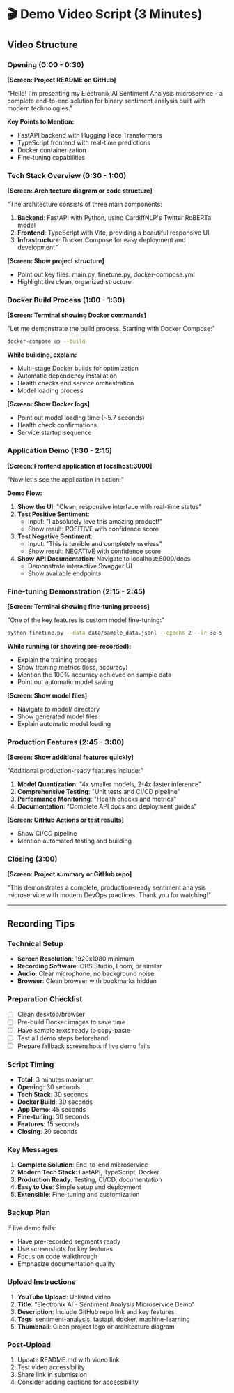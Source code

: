# 🎬 Demo Video Script (3 Minutes)

## Video Structure

### Opening (0:00 - 0:30)
**[Screen: Project README on GitHub]**

"Hello! I'm presenting my Electronix AI Sentiment Analysis microservice - a complete end-to-end solution for binary sentiment analysis built with modern technologies."

**Key Points to Mention:**
- FastAPI backend with Hugging Face Transformers
- TypeScript frontend with real-time predictions
- Docker containerization
- Fine-tuning capabilities

### Tech Stack Overview (0:30 - 1:00)
**[Screen: Architecture diagram or code structure]**

"The architecture consists of three main components:

1. **Backend**: FastAPI with Python, using CardiffNLP's Twitter RoBERTa model
2. **Frontend**: TypeScript with Vite, providing a beautiful responsive UI
3. **Infrastructure**: Docker Compose for easy deployment and development"

**[Screen: Show project structure]**
- Point out key files: main.py, finetune.py, docker-compose.yml
- Highlight the clean, organized structure

### Docker Build Process (1:00 - 1:30)
**[Screen: Terminal showing Docker commands]**

"Let me demonstrate the build process. Starting with Docker Compose:"

```bash
docker-compose up --build
```

**While building, explain:**
- Multi-stage Docker builds for optimization
- Automatic dependency installation
- Health checks and service orchestration
- Model loading process

**[Screen: Show Docker logs]**
- Point out model loading time (~5.7 seconds)
- Health check confirmations
- Service startup sequence

### Application Demo (1:30 - 2:15)
**[Screen: Frontend application at localhost:3000]**

"Now let's see the application in action:"

**Demo Flow:**
1. **Show the UI**: "Clean, responsive interface with real-time status"
2. **Test Positive Sentiment**: 
   - Input: "I absolutely love this amazing product!"
   - Show result: POSITIVE with confidence score
3. **Test Negative Sentiment**:
   - Input: "This is terrible and completely useless"
   - Show result: NEGATIVE with confidence score
4. **Show API Documentation**: Navigate to localhost:8000/docs
   - Demonstrate interactive Swagger UI
   - Show available endpoints

### Fine-tuning Demonstration (2:15 - 2:45)
**[Screen: Terminal showing fine-tuning process]**

"One of the key features is custom model fine-tuning:"

```bash
python finetune.py --data data/sample_data.jsonl --epochs 2 --lr 3e-5
```

**While running (or showing pre-recorded):**
- Explain the training process
- Show training metrics (loss, accuracy)
- Mention the 100% accuracy achieved on sample data
- Point out automatic model saving

**[Screen: Show model files]**
- Navigate to model/ directory
- Show generated model files
- Explain automatic model loading

### Production Features (2:45 - 3:00)
**[Screen: Show additional features quickly]**

"Additional production-ready features include:"

1. **Model Quantization**: "4x smaller models, 2-4x faster inference"
2. **Comprehensive Testing**: "Unit tests and CI/CD pipeline"
3. **Performance Monitoring**: "Health checks and metrics"
4. **Documentation**: "Complete API docs and deployment guides"

**[Screen: GitHub Actions or test results]**
- Show CI/CD pipeline
- Mention automated testing and building

### Closing (3:00)
**[Screen: Project summary or GitHub repo]**

"This demonstrates a complete, production-ready sentiment analysis microservice with modern DevOps practices. Thank you for watching!"

---

## Recording Tips

### Technical Setup
- **Screen Resolution**: 1920x1080 minimum
- **Recording Software**: OBS Studio, Loom, or similar
- **Audio**: Clear microphone, no background noise
- **Browser**: Clean browser with bookmarks hidden

### Preparation Checklist
- [ ] Clean desktop/browser
- [ ] Pre-build Docker images to save time
- [ ] Have sample texts ready to copy-paste
- [ ] Test all demo steps beforehand
- [ ] Prepare fallback screenshots if live demo fails

### Script Timing
- **Total**: 3 minutes maximum
- **Opening**: 30 seconds
- **Tech Stack**: 30 seconds  
- **Docker Build**: 30 seconds
- **App Demo**: 45 seconds
- **Fine-tuning**: 30 seconds
- **Features**: 15 seconds
- **Closing**: 20 seconds

### Key Messages
1. **Complete Solution**: End-to-end microservice
2. **Modern Tech Stack**: FastAPI, TypeScript, Docker
3. **Production Ready**: Testing, CI/CD, documentation
4. **Easy to Use**: Simple setup and deployment
5. **Extensible**: Fine-tuning and customization

### Backup Plan
If live demo fails:
- Have pre-recorded segments ready
- Use screenshots for key features
- Focus on code walkthrough
- Emphasize documentation quality

### Upload Instructions
1. **YouTube Upload**: Unlisted video
2. **Title**: "Electronix AI - Sentiment Analysis Microservice Demo"
3. **Description**: Include GitHub repo link and key features
4. **Tags**: sentiment-analysis, fastapi, docker, machine-learning
5. **Thumbnail**: Clean project logo or architecture diagram

### Post-Upload
1. Update README.md with video link
2. Test video accessibility
3. Share link in submission
4. Consider adding captions for accessibility
